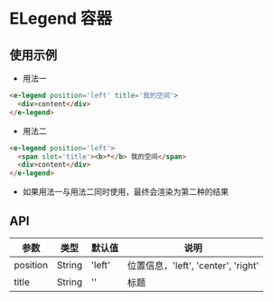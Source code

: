 # ELegend 容器

## 使用示例

- 用法一

```html
<e-legend position='left' title='我的空间'>
  <div>content</div>
</e-legend>
```

- 用法二

```html
<e-legend position='left'>
  <span slot='title'><b>*</b> 我的空间</span>
  <div>content</div>
</e-legend>
```

- 如果用法一与用法二同时使用，最终会渲染为第二种的结果

## API

|参数|类型|默认值|说明|
|---|---|-----|----|
|position|String|'left'|位置信息，'left', 'center', 'right'|
|title|String|''|标题|
